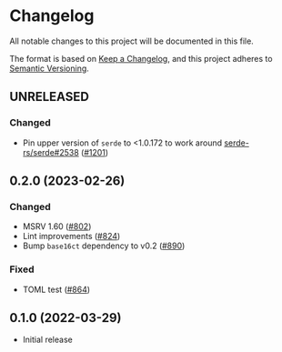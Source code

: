 # Changelog
All notable changes to this project will be documented in this file.

The format is based on [Keep a Changelog](https://keepachangelog.com/en/1.0.0/),
and this project adheres to [Semantic Versioning](https://semver.org/spec/v2.0.0.html).

## UNRELEASED
### Changed
- Pin upper version of `serde` to <1.0.172 to work around [serde-rs/serde#2538] ([#1201])

[#1201]: https://github.com/RustCrypto/formats/pull/1201
[serde-rs/serde#2538]: https://github.com/serde-rs/serde/issues/2538

## 0.2.0 (2023-02-26)
### Changed
- MSRV 1.60 ([#802])
- Lint improvements ([#824])
- Bump `base16ct` dependency to v0.2 ([#890])

### Fixed
- TOML test ([#864])

[#802]: https://github.com/RustCrypto/formats/pull/802
[#824]: https://github.com/RustCrypto/formats/pull/824
[#864]: https://github.com/RustCrypto/formats/pull/864
[#890]: https://github.com/RustCrypto/formats/pull/890

## 0.1.0 (2022-03-29)
- Initial release

